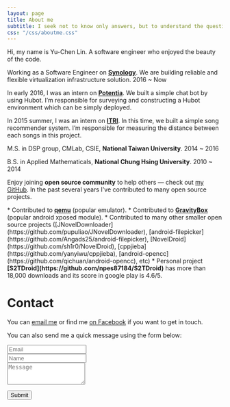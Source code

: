 ```yaml
---
layout: page
title: About me
subtitle: I seek not to know only answers, but to understand the questions.
css: "/css/aboutme.css"
---
```


Hi, my name is Yu-Chen Lin. A software engineer who enjoyed the beauty of the code.

<p class="about-text">
<span class="fa fa-briefcase about-icon"></span>
Working as a Software Engineer on <strong><a href="https://www.synology.com/en-global">Synology</a></strong>. We are building reliable and flexible virtualization infrastructure solution. 2016 ~ Now
</p>

<p class="about-text">
<span class="fa fa-briefcase about-icon"></span>
In early 2016, I was an intern on <strong><a href="http://potentia.asia/">Potentia</a></strong>. We built a simple chat bot by using Hubot. I’m responsible for surveying and constructing a Hubot environment which can be simply deployed.
</p>

<p class="about-text">
<span class="fa fa-briefcase about-icon"></span>
In 2015 summer, I was an intern on <strong><a href="https://www.itri.org.tw/">ITRI</a></strong>. In this time, we built a simple song recommender system. I’m responsible for measuring the distance between each songs in this project.
</p>

<p class="about-text">
<span class="fa fa-graduation-cap about-icon"></span>
M.S. in DSP group, CMLab, CSIE, <strong>National Taiwan University</strong>. 2014 ~ 2016
</p>

<p class="about-text">
<span class="fa fa-graduation-cap about-icon"></span>
B.S. in Applied Mathematicals, <strong>National Chung Hsing University</strong>. 2010 ~ 2014
</p>

<p class="about-text">
<span class="fa fa-code about-icon"></span>
Enjoy joining <strong>open source community</strong> to help others &mdash; check out <a href="https://github.com/npes87184">my GitHub</a>. In the past several years I've contributed to many open source projects.
</p>
* Contributed to <strong><a href="https://www.qemu.org/">qemu</a></strong> (popular emulator).
* Contributed to <strong><a href="https://github.com/GravityBox/GravityBox">GravityBox</a></strong> (popular android xposed module).
* Contributed to many other smaller open source projects ([JNovelDownloader](https://github.com/pupuliao/JNovelDownloader), [android-filepicker](https://github.com/Angads25/android-filepicker), [NovelDroid](https://github.com/sh1r0/NovelDroid), [cppjieba](https://github.com/yanyiwu/cppjieba), [android-opencc](https://github.com/qichuan/android-opencc), etc)
* Personal project <strong>[S2TDroid](https://github.com/npes87184/S2TDroid)</strong> has more than 18,000 downloads and its score in google play is 4.6/5.

<div id="contactme-section">
<h1 id="contact">Contact</h1>

<!--
<div class="alert alert-danger" role="alert">
I will be away until Feb 6, with very limited time to work. My responses will be slow during this period.
</div>
-->



<p>You can <a href="mailto:npes87184@gmail.com?subject=Hello from npes87184.github.io">email me</a> or find me <a href="https://www.facebook.com/npes87184">on Facebook</a> if you want to get in touch.
<form action="https://formspree.io/npes87184@gmail.com" method="POST" class="form" id="contact-form">
  <p>You can also send me a quick message using the form below:</p>
  <div class="row">
    <div class="col-xs-6">
      <input type="email" name="_replyto" class="form-control input-lg" placeholder="Email" title="Email">
    </div>
    <div class="col-xs-6">
      <input type="text" name="name" class="form-control input-lg" placeholder="Name" title="Name">
    </div>
  </div>
  <input type="hidden" name="_subject" value="New submission from deanattali.com">
  <textarea type="text" name="content" class="form-control input-lg" placeholder="Message" title="Message" required="required" rows="3"></textarea>
  <input type="text" name="_gotcha" style="display:none">
  <input type="hidden" name="_next" value="./aboutme?message=Your message was sent successfully, thanks!" />
  
  <button type="submit" class="btn btn-lg btn-primary">Submit</button>
</form>
